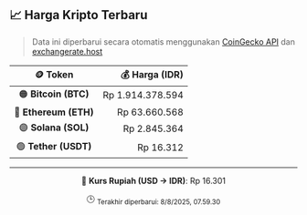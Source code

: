 

<!-- HARGA_KRIPTO -->
## 📈 Harga Kripto Terbaru

> Data ini diperbarui secara otomatis menggunakan [CoinGecko API](https://www.coingecko.com/) dan [exchangerate.host](https://exchangerate.host/)

<div align="center">

| 🪙 Token | 💰 Harga (IDR) |
|:------:|---------------:|
| 🟠 **Bitcoin (BTC)**   | Rp 1.914.378.594 |
| 🔵 **Ethereum (ETH)**  | Rp 63.660.568 |
| 🟣 **Solana (SOL)**    | Rp 2.845.364 |
| 🟢 **Tether (USDT)**   | Rp 16.312 |

---

💱 **Kurs Rupiah (USD → IDR)**: Rp 16.301

🕒 <sub>Terakhir diperbarui: 8/8/2025, 07.59.30</sub>

</div>
<!-- /HARGA_KRIPTO -->